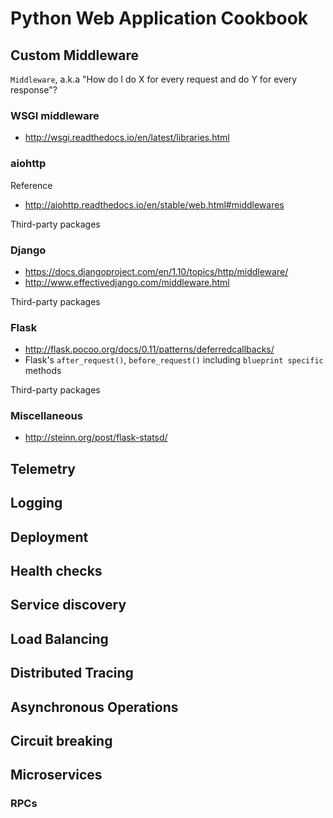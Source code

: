 # Python Web Application Cookbook

## Custom Middleware

`Middleware`, a.k.a "How do I do X for every request and do Y for every response"?

### WSGI middleware

- http://wsgi.readthedocs.io/en/latest/libraries.html

### aiohttp

Reference

- http://aiohttp.readthedocs.io/en/stable/web.html#middlewares

Third-party packages


### Django

- https://docs.djangoproject.com/en/1.10/topics/http/middleware/
- http://www.effectivedjango.com/middleware.html

Third-party packages

### Flask

- http://flask.pocoo.org/docs/0.11/patterns/deferredcallbacks/
- Flask's `after_request()`, `before_request()` including `blueprint specific` methods

Third-party packages

### Miscellaneous

- http://steinn.org/post/flask-statsd/

## Telemetry

## Logging

## Deployment

## Health checks

## Service discovery

## Load Balancing

## Distributed Tracing

## Asynchronous Operations


## Circuit breaking

## Microservices

### RPCs

